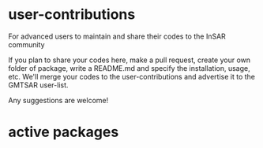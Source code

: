 # user-contributions
For advanced users to maintain and share their codes to the InSAR community

If you plan to share your codes here, make a pull request, create your own folder of package, write a README.md and specify the installation, usage, etc. 
We'll merge your codes to the user-contributions and advertise it to the GMTSAR user-list.

Any suggestions are welcome!

# active packages

